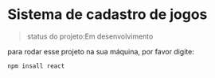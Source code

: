 # Sistema de cadastro de jogos 

>   status do projeto:Em desenvolvimento

para rodar esse projeto na sua máquina, por favor digite:

```
npm insall react
```
